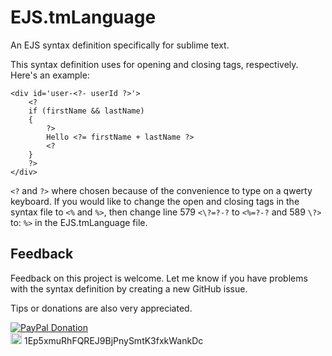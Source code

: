 # EJS.tmLanguage

An EJS syntax definition specifically for sublime text.

This syntax definition uses <? and ?> for opening and closing tags, respectively. Here's an example:

	<div id='user-<?- userId ?>'>
		<?
		if (firstName && lastName)
		{
			?>
			Hello <?= firstName + lastName ?>
			<?
		}
		?>
	</div>

`<?` and `?>` where chosen because of the convenience to type on a qwerty keyboard. 
If you would like to change the open and closing tags in the syntax file to `<%` and `%>`, 
then change line 579 `<\?=?-?` to `<%=?-?` and 589 `\?>` to: `%>` in the EJS.tmLanguage file.

## Feedback

Feedback on this project is welcome. Let me know if you have problems with the syntax definition by creating a new GitHub issue.

Tips or donations are also very appreciated.

[![PayPal Donation](https://www.paypalobjects.com/en_US/i/btn/btn_donate_LG.gif "Donate using PayPal")](https://www.paypal.com/cgi-bin/webscr?cmd=_donations&business=SJCCMHKZLMSX2&lc=US&item_name=EJS%2etmLanguage&currency_code=USD&bn=PP%2dDonationsBF%3abtn_donate_LG%2egif%3aNonHosted)  
[<img src="https://en.bitcoin.it/w/images/en/c/c4/BC_Logotype_Reverse.png" height='18'>](bitcoin:1Ep5xmuRhFQREJ9BjPnySmtK3fxkWankDc) 1Ep5xmuRhFQREJ9BjPnySmtK3fxkWankDc
